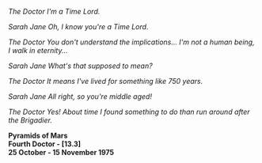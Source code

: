 _The Doctor_ _I'm a Time Lord._

_Sarah Jane_ _Oh, I know you're a Time Lord._

_The Doctor_ _You don't understand the implications... I'm not a human being, I walk in eternity..._

_Sarah Jane_ _What's that supposed to mean?_

_The Doctor_ _It means I've lived for something like 750 years._

_Sarah Jane_ _All right, so you're middle aged!_

_The Doctor_ _Yes! About time I found something to do than run around after the Brigadier._

**Pyramids of Mars  
Fourth Doctor - [13.3]  
25 October - 15 November 1975**